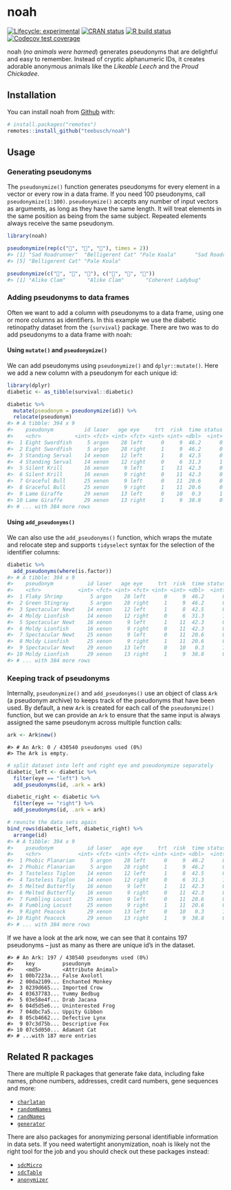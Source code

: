 
<!-- README.md is generated from README.Rmd. Please edit that file -->

# noah

<!-- badges: start -->

[![Lifecycle:
experimental](https://img.shields.io/badge/lifecycle-experimental-orange.svg)](https://www.tidyverse.org/lifecycle/#experimental)
[![CRAN
status](https://www.r-pkg.org/badges/version/noah)](https://CRAN.R-project.org/package=noah)
[![R build
status](https://github.com/Teebusch/noah/workflows/R-CMD-check/badge.svg)](https://github.com/Teebusch/noah/actions)
[![Codecov test
coverage](https://codecov.io/gh/Teebusch/noah/branch/master/graph/badge.svg)](https://codecov.io/gh/Teebusch/noah?branch=master)

<!-- badges: end -->

noah (*no animals were harmed*) generates pseudonyms that are delightful
and easy to remember. Instead of cryptic alphanumeric IDs, it creates
adorable anonymous animals like the *Likeable Leech* and the *Proud
Chickadee*.

## Installation

You can install noah from [Github](/https://github.com/teebusch/noah)
with:

``` r
# install.packages("remotes")
remotes::install_github("teebusch/noah")
```

## Usage

### Generating pseudonyms

The `pseudonymize()` function generates pseudonyms for every element in
a vector or every row in a data frame. If you need 100 pseudonyms, call
`pseudonymize(1:100)`. `pseudonymize()` accepts any number of input
vectors as arguments, as long as they have the same length. It will
treat elements in the same position as being from the same subject.
Repeated elements always receive the same pseudonym.

``` r
library(noah)

pseudonymize(rep(c("🐄", "🦎", "🐅"), times = 2))
#> [1] "Sad Roadrunner"  "Belligerent Cat" "Pale Koala"      "Sad Roadrunner" 
#> [5] "Belligerent Cat" "Pale Koala"

pseudonymize(c("🐰", "🐰", "🐰"), c("🥕", "🥕", "🍰"))
#> [1] "Alike Clam"       "Alike Clam"       "Coherent Ladybug"
```

### Adding pseudonyms to data frames

Often we want to add a column with pseudonyms to a data frame, using one
or more columns as identifiers. In this example we use the diabetic
retinopathy dataset from the `{survival}` package. There are two was to
do add pseudonyms to a data frame with noah:

#### Using `mutate()` and `pseudonymize()`

We can add pseudonyms using `pseudonymize()` and `dplyr::mutate()`. Here
we add a new column with a pseudonym for each unique id:

``` r
library(dplyr)
diabetic <- as_tibble(survival::diabetic)

diabetic %>% 
  mutate(pseudonym = pseudonymize(id)) %>% 
  relocate(pseudonym)
#> # A tibble: 394 x 9
#>    pseudonym          id laser   age eye     trt  risk  time status
#>    <chr>           <int> <fct> <int> <fct> <int> <int> <dbl>  <int>
#>  1 Eight Swordfish     5 argon    28 left      0     9  46.2      0
#>  2 Eight Swordfish     5 argon    28 right     1     9  46.2      0
#>  3 Standing Serval    14 xenon    12 left      1     8  42.5      0
#>  4 Standing Serval    14 xenon    12 right     0     6  31.3      1
#>  5 Silent Krill       16 xenon     9 left      1    11  42.3      0
#>  6 Silent Krill       16 xenon     9 right     0    11  42.3      0
#>  7 Graceful Bull      25 xenon     9 left      0    11  20.6      0
#>  8 Graceful Bull      25 xenon     9 right     1    11  20.6      0
#>  9 Lame Giraffe       29 xenon    13 left      0    10   0.3      1
#> 10 Lame Giraffe       29 xenon    13 right     1     9  38.8      0
#> # ... with 384 more rows
```

#### Using `add_pseudonyms()`

We can also use the `add_pseudonyms()` function, which wraps the mutate
and relocate step and supports `tidyselect` syntax for the selection of
the identifier columns:

``` r
diabetic %>% 
  add_pseudonyms(where(is.factor))
#> # A tibble: 394 x 9
#>    pseudonym           id laser   age eye     trt  risk  time status
#>    <chr>            <int> <fct> <int> <fct> <int> <int> <dbl>  <int>
#>  1 Flaky Shrimp         5 argon    28 left      0     9  46.2      0
#>  2 Green Stingray       5 argon    28 right     1     9  46.2      0
#>  3 Spectacular Newt    14 xenon    12 left      1     8  42.5      0
#>  4 Moldy Lionfish      14 xenon    12 right     0     6  31.3      1
#>  5 Spectacular Newt    16 xenon     9 left      1    11  42.3      0
#>  6 Moldy Lionfish      16 xenon     9 right     0    11  42.3      0
#>  7 Spectacular Newt    25 xenon     9 left      0    11  20.6      0
#>  8 Moldy Lionfish      25 xenon     9 right     1    11  20.6      0
#>  9 Spectacular Newt    29 xenon    13 left      0    10   0.3      1
#> 10 Moldy Lionfish      29 xenon    13 right     1     9  38.8      0
#> # ... with 384 more rows
```

### Keeping track of pseudonyms

Internally, `pseudonymize()` and `add_pseudonyms()` use an object of
class `Ark` (a pseudonym archive) to keeps track of the pseudonyms that
have been used. By default, a new `Ark` is created for each call of the
`pseudonymize()` function, but we can provide an `Ark` to ensure that
the same input is always assigned the same pseudonym across multiple
function calls:

``` r
ark <- Ark$new()
```

    #> # An Ark: 0 / 430540 pseudonyms used (0%)
    #> The Ark is empty.

``` r
# split dataset into left and right eye and pseudonymize separately
diabetic_left <- diabetic %>% 
  filter(eye == "left") %>% 
  add_pseudonyms(id, .ark = ark)

diabetic_right <- diabetic %>% 
  filter(eye == "right") %>% 
  add_pseudonyms(id, .ark = ark)

# reunite the data sets again
bind_rows(diabetic_left, diabetic_right) %>% 
  arrange(id)
#> # A tibble: 394 x 9
#>    pseudonym           id laser   age eye     trt  risk  time status
#>    <chr>            <int> <fct> <int> <fct> <int> <int> <dbl>  <int>
#>  1 Phobic Planarian     5 argon    28 left      0     9  46.2      0
#>  2 Phobic Planarian     5 argon    28 right     1     9  46.2      0
#>  3 Tasteless Tiglon    14 xenon    12 left      1     8  42.5      0
#>  4 Tasteless Tiglon    14 xenon    12 right     0     6  31.3      1
#>  5 Melted Butterfly    16 xenon     9 left      1    11  42.3      0
#>  6 Melted Butterfly    16 xenon     9 right     0    11  42.3      0
#>  7 Fumbling Locust     25 xenon     9 left      0    11  20.6      0
#>  8 Fumbling Locust     25 xenon     9 right     1    11  20.6      0
#>  9 Right Peacock       29 xenon    13 left      0    10   0.3      1
#> 10 Right Peacock       29 xenon    13 right     1     9  38.8      0
#> # ... with 384 more rows
```

If we have a look at the ark now, we can see that it contains 197
pseudonyms – just as many as there are unique id’s in the dataset.

    #> # An Ark: 197 / 430540 pseudonyms used (0%)
    #>    key         pseudonym
    #>    <md5>       <Attribute Animal>
    #>  1 00b7223a... False Axolotl
    #>  2 00da2109... Enchanted Monkey
    #>  3 0239d665... Imported Crow
    #>  4 03637783... Yummy Bedbug
    #>  5 03e58e4f... Drab Jacana
    #>  6 04d5d5e6... Uninterested Frog
    #>  7 04dbc7a5... Uppity Gibbon
    #>  8 05cb4662... Defective Lynx
    #>  9 07c3d75b... Descriptive Fox
    #> 10 07c5d050... Adamant Cat
    #> # ...with 187 more entries

## Related R packages

There are multiple R packages that generate fake data, including fake
names, phone numbers, addresses, credit card numbers, gene sequences and
more:

  - [`charlatan`](https://docs.ropensci.org/charlatan/)
  - [`randomNames`](https://centerforassessment.github.io/randomNames/)
  - [`randNames`](https://github.com/karthik/randNames)
  - [`generator`](https://github.com/paulhendricks/generator)

There are also packages for anonymizing personal identifiable
information in data sets. If you need watertight anonymization, noah is
likely not the right tool for the job and you should check out these
packages instead:

  - [`sdcMicro`](http://sdctools.github.io/sdcMicro/index.html)
  - [`sdcTable`](https://sdctools.github.io/sdcTable/index.html)
  - [`anonymizer`](http://paulhendricks.io/anonymizer/)
